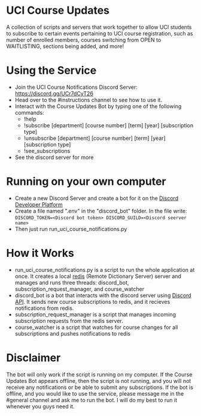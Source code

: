 # UCI Course Updates
A collection of scripts and servers that work together to allow UCI students to subscribe to certain events pertaining to UCI course registration, such as number of enrolled members, courses switching from OPEN to WAITLISTING, sections being added, and more!

# Using the Service
- Join the UCI Course Notifications Discord Server: https://discord.gg/UCr7dCyT26
- Head over to the #instructions channel to see how to use it.
- Interact with the Course Updates Bot by typing one of the following commands:
  - !help
  - !subscribe  [department] [course number] [term] [year]  [subscription type]
  - !unsubscribe [department] [course number] [term] [year]  [subscription type]
  - !see_subscriptions
- See the discord server for more

# Running on your own computer
- Create a new Discord Server and create a bot for it on the [Discord Developer Platform](https://discord.com/developers/docs/intro)
- Create a file named ".env" in the "discord_bot" folder. In the file write:
`DISCORD_TOKEN=<Discord bot token>
DISCORD_GUILD=<Discord seerver name>`
- Then just run run_uci_course_notifications.py


# How it Works
- run_uci_course_notifications.py is a script to run the whole application at once. It creates a local [redis](https://redis.io/docs/latest/develop/connect/clients/python/) (Remote Dictionary Server) server and manages and runs three threads: discord_bot, subscription_request_manager, and course_watcher
- discord_bot is a bot that interacts with the discord server using [Discord API](https://discordpy.readthedocs.io/en/stable/). It sends new course subscriptions to redis, and it recieves notifications from redis.
- subscription_request_manager is a script that manages incoming subscription requests from the redis server.
- course_watcher is a script that watches for course changes for all subscriptions and pushes notifications to redis

# Disclaimer
The bot will only work if the script is running on my computer. If the Course Updates Bot appears offline, then the script is not running, and you will not receive any notifications or be able to submit any subscriptions. If the bot is offline, and you would like to use the service, please message me in the #⁠general channel and ask me to run the bot. I will do my best to run it whenever you guys need it.